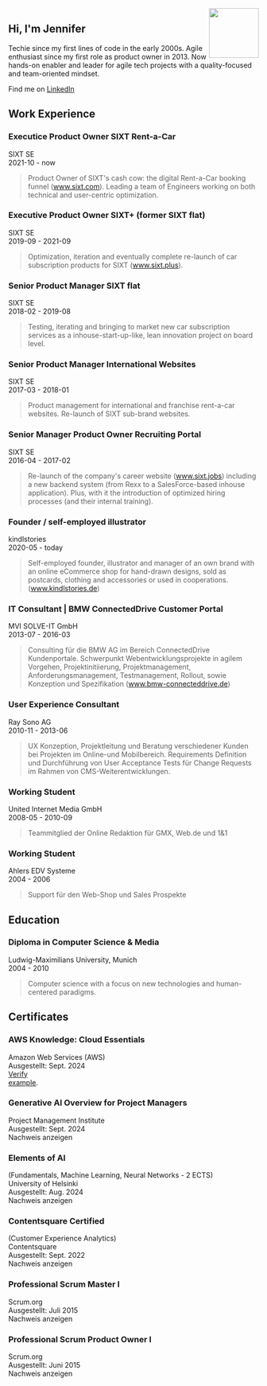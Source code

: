 <img src="https://avatars.githubusercontent.com/u/20593806" width="100" height="100" align="right" float="left">

## Hi, I'm Jennifer
Techie since my first lines of code in the early 2000s. Agile enthusiast since my first role as product owner in 2013. Now hands-on enabler and leader for agile tech projects with a quality-focused and team-oriented mindset.
 
Find me on [LinkedIn](https://www.linkedin.com/in/jennifer-kleimaier/ "LinkedIn")
  
  

## Work Experience

### Executice Product Owner SIXT Rent-a-Car
SIXT SE   
2021-10 - now  
> Product Owner of SIXT's cash cow: the digital Rent-a-Car booking funnel (www.sixt.com). Leading a team of Engineers working on both technical and user-centric optimization.

### Executive Product Owner SIXT+ (former SIXT flat)
SIXT SE  
2019-09 - 2021-09
> Optimization, iteration and eventually complete re-launch of car subscription products for SIXT (www.sixt.plus).

### Senior Product Manager SIXT flat
SIXT SE  
2018-02 - 2019-08
> Testing, iterating and bringing to market new car subscription services as a inhouse-start-up-like, lean innovation project on board level.

### Senior Product Manager International Websites
SIXT SE  
2017-03 - 2018-01
> Product management for international and franchise rent-a-car websites. Re-launch of SIXT sub-brand websites.

### Senior Manager Product Owner Recruiting Portal
SIXT SE  
2016-04 - 2017-02
> Re-launch of the company's career website (www.sixt.jobs) including a new backend system (from Rexx to a SalesForce-based inhouse application). Plus, with it the introduction of optimized hiring processes (and their internal training).

### Founder / self-employed illustrator
kindlstories  
2020-05 - today
> Self-employed founder, illustrator and manager of an own brand with an online eCommerce shop for hand-drawn designs, sold as postcards, clothing and accessories or used in cooperations. (www.kindlstories.de)

### IT Consultant | BMW ConnectedDrive Customer Portal
MVI SOLVE-IT GmbH  
2013-07 - 2016-03
> Consulting für die BMW AG im Bereich ConnectedDrive Kundenportale. Schwerpunkt Webentwicklungsprojekte in agilem Vorgehen, Projektinitiierung, Projektmanagement, Anforderungsmanagement, Testmanagement, Rollout, sowie Konzeption und Spezifikation (www.bmw-connecteddrive.de)

### User Experience Consultant
Ray Sono AG  
2010-11 - 2013-06
> UX Konzeption, Projektleitung und Beratung verschiedener Kunden bei Projekten im Online-und Mobilbereich. Requirements Definition und Durchführung von User Acceptance Tests für Change Requests im Rahmen von CMS-Weiterentwicklungen.

### Working Student
United Internet Media GmbH  
2008-05 - 2010-09
> Teammitglied der Online Redaktion für GMX, Web.de und 1&1

### Working Student
Ahlers EDV Systeme  
2004 - 2006
> Support für den Web-Shop und Sales Prospekte

  
  
## Education

### Diploma in Computer Science & Media
Ludwig-Maximilians University, Munich  
2004 - 2010
>Computer science with a focus on new technologies and human-centered paradigms.

  
  
## Certificates

### AWS Knowledge: Cloud Essentials
Amazon Web Services (AWS)  
Ausgestellt: Sept. 2024  
[Verify](https://www.credly.com/badges/ee734d97-91f3-4a10-a44e-991d096b277a)  
<a href="http://example.com/" target="_blank">example</a>. 

### Generative Al Overview for Project Managers
Project Management Institute  
Ausgestellt: Sept. 2024  
Nachweis anzeigen  

### Elements of Al 
(Fundamentals, Machine Learning, Neural Networks - 2 ECTS)  
University of Helsinki  
Ausgestellt: Aug. 2024  
Nachweis anzeigen 
  
### Contentsquare Certified
(Customer Experience Analytics)  
Contentsquare  
Ausgestellt: Sept. 2022  
Nachweis anzeigen 
  
### Professional Scrum Master I
Scrum.org  
Ausgestellt: Juli 2015  
Nachweis anzeigen  

### Professional Scrum Product Owner I
Scrum.org  
Ausgestellt: Juni 2015  
Nachweis anzeigen  



